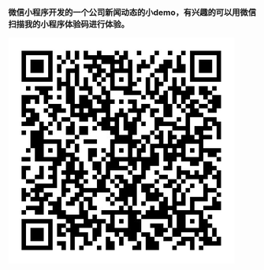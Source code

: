 ### 微信小程序开发的一个公司新闻动态的小demo，有兴趣的可以用微信扫描我的小程序体验码进行体验。
![Image text](https://github.com/gezi666/WeChatSmallRoutine/blob/master/%E5%B0%8F%E7%A8%8B%E5%BA%8F%E4%BD%93%E9%AA%8C%E7%89%88.jpg)
